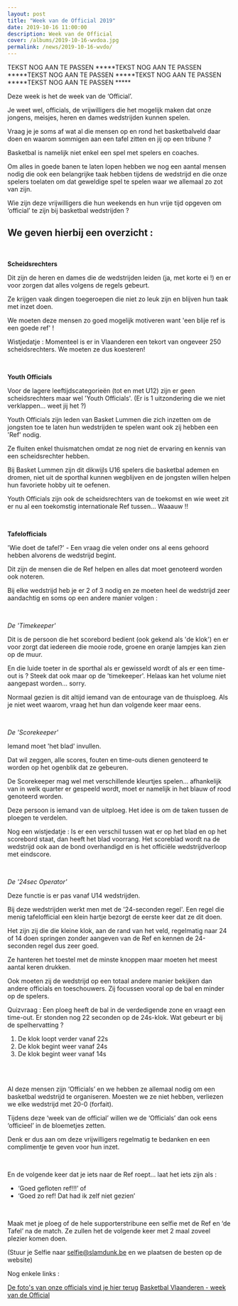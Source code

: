 ```yaml
---
layout: post
title: "Week van de Official 2019"
date: 2019-10-16 11:00:00
description: Week van de Official
cover: /albums/2019-10-16-wvdoa.jpg
permalink: /news/2019-10-16-wvdo/
---
```


TEKST NOG AAN TE PASSEN *****TEKST NOG AAN TE PASSEN *****TEKST NOG AAN TE PASSEN *****TEKST NOG AAN TE PASSEN *****TEKST NOG AAN TE PASSEN *****

Deze week is het de week van de ‘Official’.

Je weet wel, officials, de vrijwilligers die het mogelijk maken dat onze jongens, meisjes, heren en dames wedstrijden kunnen spelen.

Vraag je je soms af wat al die mensen op en rond het basketbalveld daar doen en waarom sommigen aan een tafel zitten en jij op een tribune ?

Basketbal is namelijk niet enkel een spel met spelers en coaches.

Om alles in goede banen te laten lopen hebben we nog een aantal mensen nodig die ook een belangrijke taak hebben tijdens de wedstrijd en die onze spelers toelaten om dat geweldige spel te spelen waar we allemaal zo zot van zijn.

Wie zijn deze vrijwilligers die hun weekends en hun vrije tijd opgeven om ‘official’ te zijn bij basketbal wedstrijden ?

## We geven hierbij een overzicht :

<br/>

**Scheidsrechters**

Dit zijn de heren en dames die de wedstrijden leiden (ja, met korte ei !) en er voor zorgen dat alles volgens de regels gebeurt.

Ze krijgen vaak dingen toegeroepen die niet zo leuk zijn en blijven hun taak met inzet doen.

We moeten deze mensen zo goed mogelijk motiveren want 'een blije ref is een goede ref' !

Wistjedatje : Momenteel is er in Vlaanderen een tekort van ongeveer 250 scheidsrechters. We moeten ze dus koesteren!

<br/>

**Youth Officials**

Voor de lagere leeftijdscategorieën (tot en met U12) zijn er geen scheidsrechters maar wel 'Youth Officials'. (Er is 1 uitzondering die we niet verklappen... weet jij het ?)

Youth Officials zijn leden van Basket Lummen die zich inzetten om de jongsten toe te laten hun wedstrijden te spelen want ook zij hebben een 'Ref' nodig.

Ze fluiten enkel thuismatchen omdat ze nog niet de ervaring en kennis van een scheidsrechter hebben.

Bij Basket Lummen zijn dit dikwijls U16 spelers die basketbal ademen en dromen, niet uit de sporthal kunnen wegblijven en de jongsten willen helpen hun favoriete hobby uit te oefenen.

Youth Officials zijn ook de scheidsrechters van de toekomst en wie weet zit er nu al een toekomstig internationale Ref tussen... Waaauw !!

<br/>

**Tafelofficials**

'Wie doet de tafel?' - Een vraag die velen onder ons al eens gehoord hebben alvorens de wedstrijd begint.

Dit zijn de mensen die de Ref helpen en alles dat moet genoteerd worden ook noteren.

Bij elke wedstrijd heb je er 2 of 3 nodig en ze moeten heel de wedstrijd zeer aandachtig en soms op een andere manier volgen :

<br/>

*De 'Timekeeper'*

Dit is de persoon die het scorebord bedient (ook gekend als 'de klok') en er voor zorgt dat iedereen die mooie rode, groene en oranje lampjes kan zien op de muur.

En die luide toeter in de sporthal als er gewisseld wordt of als er een time-out is ? Steek dat ook maar op de 'timekeeper'. Helaas kan het volume niet aangepast worden... sorry.

Normaal gezien is dit altijd iemand van de entourage van de thuisploeg. Als je niet weet waarom, vraag het hun dan volgende keer maar eens.

<br/>

*De 'Scorekeeper'*

Iemand moet 'het blad' invullen.

Dat wil zeggen, alle scores, fouten en time-outs dienen genoteerd te worden op het ogenblik dat ze gebeuren.

De Scorekeeper mag wel met verschillende kleurtjes spelen... afhankelijk van in welk quarter er gespeeld wordt, moet er namelijk in het blauw of rood genoteerd worden.

Deze persoon is iemand van de uitploeg. Het idee is om de taken tussen de ploegen te verdelen.

Nog een wistjedatje : Is er een verschil tussen wat er op het blad en op het scorebord staat, dan heeft het blad voorrang. Het scoreblad wordt na de wedstrijd ook aan de bond overhandigd en is het officiële wedstrijdverloop met eindscore.

<br/>

*De '24sec Operator'*

Deze functie is er pas vanaf U14 wedstrijden.

Bij deze wedstrijden werkt men met de '24-seconden regel'. Een regel die menig tafelofficial een klein hartje bezorgt de eerste keer dat ze dit doen.

Het zijn zij die die kleine klok, aan de rand van het veld, regelmatig naar 24 of 14 doen springen zonder aangeven van de Ref en kennen de 24-seconden regel dus zeer goed.

Ze hanteren het toestel met de minste knoppen maar moeten het meest aantal keren drukken.

Ook moeten zij de wedstrijd op een totaal andere manier bekijken dan andere officials en toeschouwers. Zij focussen vooral op de bal en minder op de spelers.

Quizvraag : Een ploeg heeft de bal in de verdedigende zone en vraagt een time-out. Er stonden nog 22 seconden op de 24s-klok. Wat gebeurt er bij de spelhervatting ?  
1. De klok loopt verder vanaf 22s
2. De klok begint weer vanaf 24s
3. De klok begint weer vanaf 14s

<br/>
<br/>

Al deze mensen zijn ‘Officials’ en we hebben ze allemaal nodig om een basketbal wedstrijd te organiseren. Moesten we ze niet hebben, verliezen we elke wedstrijd met 20-0 (forfait).

Tijdens deze ‘week van de official’ willen we de ‘Officials’ dan ook eens ‘officieel’ in de bloemetjes zetten.

Denk er dus aan om deze vrijwilligers regelmatig te bedanken en een complimentje te geven voor hun inzet.
  
<br/>

En de volgende keer dat je iets naar de Ref roept… laat het iets zijn als :

 - ‘Goed gefloten ref!!!’ of 
 - ‘Goed zo ref! Dat had ik zelf niet gezien’
  
<br/>

Maak met je ploeg of de hele supporterstribune een selfie met de Ref en ‘de Tafel’ na de match. Ze zullen het de volgende keer met 2 maal zoveel plezier komen doen.  

(Stuur je Selfie naar [selfie@slamdunk.be](mailto:selfie@slamdunk.be) en we plaatsen de besten op de website)

Nog enkele links :

[De foto's van onze officials vind je hier terug](/albums/2018-10-09-week-van-de-official "Foto's van onze Officials")
[Basketbal Vlaanderen - week van de Official](http://basketbal.vlaanderen/weekvandeofficial)
